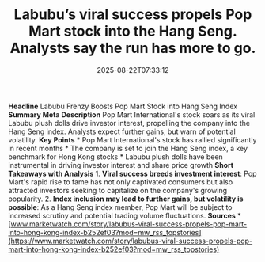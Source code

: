 ﻿---
title: "Labubu’s viral success propels Pop Mart stock into the Hang Seng. Analysts say the run has more to go."
date: "2025-08-22T07:33:12"
category: "Markets"
summary: ""
slug: "labubus viral success propels pop mart stock into the hang s"
source_urls:
  - "https://www.marketwatch.com/story/labubus-viral-success-propels-pop-mart-into-hong-kong-index-b252ef03?mod=mw_rss_topstories"
seo:
  title: "Labubu’s viral success propels Pop Mart stock into the Hang Seng. Analysts say the run has more to go. | Hash n Hedge"
  description: ""
  keywords: ["news", "markets", "brief"]
---
**Headline** Labubu Frenzy Boosts Pop Mart Stock into Hang Seng Index  **Summary Meta Description** Pop Mart International's stock soars as its viral Labubu plush dolls drive investor interest, propelling the company into the Hang Seng index. Analysts expect further gains, but warn of potential volatility.  **Key Points**  * Pop Mart International's stock has rallied significantly in recent months * The company is set to join the Hang Seng index, a key benchmark for Hong Kong stocks * Labubu plush dolls have been instrumental in driving investor interest and share price growth  **Short Takeaways with Analysis**  1. **Viral success breeds investment interest**: Pop Mart's rapid rise to fame has not only captivated consumers but also attracted investors seeking to capitalize on the company's growing popularity. 2. **Index inclusion may lead to further gains, but volatility is possible**: As a Hang Seng index member, Pop Mart will be subject to increased scrutiny and potential trading volume fluctuations.  **Sources** * [www.marketwatch.com/story/labubus-viral-success-propels-pop-mart-into-hong-kong-index-b252ef03?mod=mw_rss_topstories](https://www.marketwatch.com/story/labubus-viral-success-propels-pop-mart-into-hong-kong-index-b252ef03?mod=mw_rss_topstories) 
